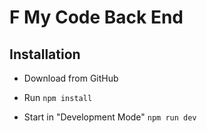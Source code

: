 # __F My Code Back End__

## __Installation__

* Download from GitHub

* Run ```npm install```

* Start in "Development Mode" ```npm run dev```